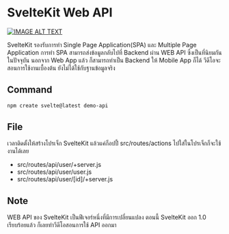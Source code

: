# SvelteKit Web API

[![IMAGE ALT TEXT](https://img.youtube.com/vi/pGsCDl4GJJU/0.jpg)](https://www.youtube.com/watch?v=pGsCDl4GJJU&list=PLWMbTFbTi55ODDrafKItIGpJZl8r3XpyT&index=11 "SvelteKit Full Stack Part-3-แนะนำการสร้าง Web API ")

SvelteKit รองรับการทำ Single Page Application(SPA) และ Multiple Page Application 
การทำ SPA สามารถส่งข้อมูลกลับไปที่ Backend ผ่าน WEB API ซึ่งเป็นที่นิยมกันในปัจจุบัน นอกจาก Web App แล้ว ก็สามารถทำเป็น Backend ให้ Mobile App ก็ได้ 
วีดีโอจะสอนการใช้งานเบื้องต้น ยังไม่ได้ใช้กับฐานข้อมูลจริง 

## Command
``` sh
npm create svelte@latest demo-api
```
## File
เวลาติดตั้งให้สร้างโปรเจ็ก SvelteKit แล้วแค่ก็อปปี้ src/routes/actions ไปใส่ในโปรเจ็กก็จะใช้งานได้เลย
- src/routes/api/user/+server.js
- src/routes/api/user/user.js
- src/routes/api/user/[id]/+server.js

## Note
WEB API ของ SvelteKit เป็นฟีเจอร์หนึ่งที่มีการเปลี่ยนแปลง ตอนนี้ SvelteKit ออก 1.0 เรียบร้อยแล้ว ก็เลยทำวีดีโอสอนการใช้ API ออกมา
